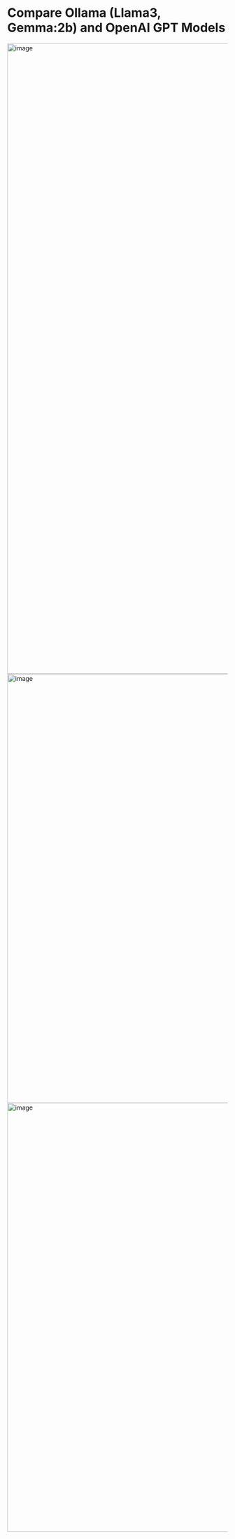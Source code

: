 # Compare Ollama (Llama3, Gemma:2b) and OpenAI GPT Models
<img width="1440" alt="image" src="https://github.com/rutujamanoharkute/Compare_Ollama_gpt/assets/114360071/d80fa56e-6679-436f-b0e2-5e4e5edb170f">


<img width="980" alt="image" src="https://github.com/rutujamanoharkute/Compare_Ollama_gpt/assets/114360071/7748b9ab-6417-4131-a486-fe0b5c123223">
<img width="980" alt="image" src="https://github.com/rutujamanoharkute/Compare_Ollama_gpt/assets/114360071/081b1a33-8b46-4712-a505-466339de51c6">

